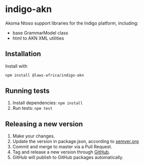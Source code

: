 # indigo-akn

Akoma Ntoso support libraries for the Indigo platform, including:

* base GrammarModel class
* html to AKN XML utilities

## Installation

Install with

```bash
npm install @laws-africa/indigo-akn
```

## Running tests

1. Install dependencies: `npm install`
2. Run tests: `npm test`

## Releasing a new version

1. Make your changes.
2. Update the version in package.json, according to [semver.org](https://semver.org/)
3. Commit and merge to master via a Pull Request.
4. Tag and release a new version through [GitHub](https://github.com/laws-africa/indigo-akn/releases/new).
5. GitHub will publish to GitHub packages automatically.
